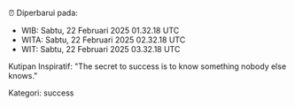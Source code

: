 ⏰ Diperbarui pada:
- WIB: Sabtu, 22 Februari 2025 01.32.18 UTC
- WITA: Sabtu, 22 Februari 2025 02.32.18 UTC
- WIT: Sabtu, 22 Februari 2025 03.32.18 UTC

Kutipan Inspiratif:
"The secret to success is to know something nobody else knows."


Kategori: success

